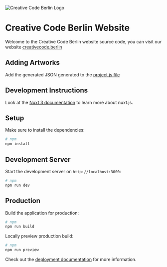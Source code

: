 ![Creative Code Berlin Logo](https://creativecode.berlin/logo.svg)

# Creative Code Berlin Website


Welcome to the Creative Code Berlin website source code, you can visit our website [creativecode.berlin](http://creativecode.berlin)


## Adding Artworks

Add the generated JSON generated to the [project.js file](/assets/projects.js)


## Development Instructions


Look at the [Nuxt 3 documentation](https://nuxt.com/docs/getting-started/introduction) to learn more about nuxt.js.

## Setup

Make sure to install the dependencies:

```bash
# npm
npm install
```

## Development Server

Start the development server on `http://localhost:3000`:

```bash
# npm
npm run dev
```

## Production

Build the application for production:

```bash
# npm
npm run build
```

Locally preview production build:

```bash
# npm
npm run preview
```

Check out the [deployment documentation](https://nuxt.com/docs/getting-started/deployment) for more information.
